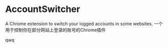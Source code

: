 # AccountSwitcher
A Chrome extension to switch your logged accounts in some websites. 一个用于控制你在部分网站上登录的账号的Chrome插件

<div id="1">
qwq
</div>

<script type="text/javascript">
var box = document.getElementById("1")
</script>
